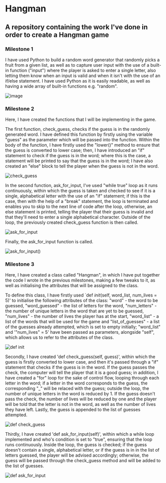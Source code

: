 # Hangman

## A repository containing the work I've done in order to create a Hangman game

### Milestone 1

I have used Python to build a random word generator that randomly picks a fruit from a given list, as well as to capture user input with the use of a built-in function ("input") where the player is asked to enter a single letter, also letting them know when an input is valid and when it isn't with the use of an if/else statement. I have used Python as it is easily readable, as well as having a wide array of built-in functions e.g. "random".

![image](https://user-images.githubusercontent.com/67421468/192967349-b42f6f64-57fe-4a8d-b10c-510f2a1e330e.png)

### Milestone 2

Here, I have created the functions that I will be implementing in the game. 

The first function, check_guess, checks if the guess is in the randomly generated word. I have defined this function by firstly using the variable "guess" as the parameter which will be passed into the function. Within the body of the function, I have firstly used the "lower()" method to ensure that the guess is converted to lower case; then, I have introduced an "if" statement to check if the guess is in the word; where this is the case, a statement will be printed to say that the guess is in the word; I have also created an "else" block to tell the player when the guess is not in the word.

![check_guess](https://user-images.githubusercontent.com/67421468/193422406-e724c29f-4a90-410c-b1b9-0997aaf254c0.png)

In the second function, ask_for_input, I've used "while true" loop as it runs continuously, within which the guess is taken and checked to see if it is a single, alphabetical letter with the use of an "if" statement; if this is the case, then with the help of a "break" statement, the loop is terminated and enables you to skip to the next line of code after the loop, otherwise, an else statement is printed, telling the player that their guess is invalid and that they'll need to enter a single alphabetical character. Outside of the loop, the previously created check_guess function is then called.

![ask_for_input](https://user-images.githubusercontent.com/67421468/193422440-5babe692-bc2c-44e4-a7ef-e02b333bbc19.png)

Finally, the ask_for_input function is called.

![ask_for_input()](https://user-images.githubusercontent.com/67421468/193422460-c33ea13f-5300-478c-9bb7-9fdc298ddfbb.png)

### Milestone 3

Here, I have created a class called "Hangman", in which I have put together the code I wrote in the previous milestones, making a few tweaks to it, as well as initialising the attributes that will be assigned to the class.

To define this class, I have firstly used ´def _init_(self, word_list, num_lives = 5)' to initialise the following attributes of the class: "word" - the word to be guessed, "word_guessed" - the list of letters for the word, "num_letters" - the number of unique letters in the word that are yet to be guessed, "num_lives" - the number of lives the player has at the start, "word_list" - a list of the words that will be used for the game and "list_of_guesses" - a list of the guesses already attempted, which is set to empty initially; "word_list" and '"num_lives" = 5' have been passed as parameters, alongside "self", which allows us to refer to the attributes of the class.

![def _init_](https://user-images.githubusercontent.com/67421468/193475845-b97088df-dcc0-4061-a74f-6e3112964be3.png)

Secondly, I have created 'def check_guess(self, guess)', within which the guess is firstly converted to lower case, and then it's passed through a "if" statement that checks if the guess is in the word. If the guess passes the check, the computer will tell the player that it is a good guess; in addition, I have created a "for" loop for the sake of control flow, looping through each letter in the word; if a letter in the word corresponds to the guess, the corresponding "_" will be relaced with the guess; outside the loop, the number of unique letters in the word is reduced by 1. If the guess doesn't pass the check, the number of lives will be reduced by one and the player will be told that the letter is not in the word, as well as the number of lives they have left. Lastly, the guess is appended to the list of guesses attempted.

![def check_guess](https://user-images.githubusercontent.com/67421468/193476312-c5664566-ff8d-4d2e-aaaa-b4e086e6667a.png)

Thirdly, I have created 'def ask_for_input(self)', within which a while loop implemented and who's condition is set to "true", ensuring that the loop runs continuously. Inside the loop, the guess is checked; if the guess doesn't contain a single, alphabetical letter, or if the guess is in in the list of letters guessed, the player will be advised accordingly; otherwise, the guess will be passed through the check_guess method and will be added to the list of guesses.

![def ask_for_input](https://user-images.githubusercontent.com/67421468/193477139-ee463cf6-a504-42ee-ae5c-a9c26bd6aad0.png)
